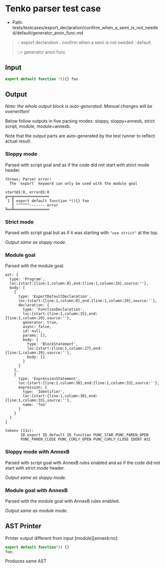 # Tenko parser test case

- Path: tests/testcases/export_declaration/confirm_when_a_semi_is_not_needed/default/generator_anon_func.md

> :: export declaration : confirm when a semi is not needed : default
>
> ::> generator anon func

## Input

`````js
export default function *(){} foo
`````

## Output

_Note: the whole output block is auto-generated. Manual changes will be overwritten!_

Below follow outputs in five parsing modes: sloppy, sloppy+annexb, strict script, module, module+annexb.

Note that the output parts are auto-generated by the test runner to reflect actual result.

### Sloppy mode

Parsed with script goal and as if the code did not start with strict mode header.

`````
throws: Parser error!
  The `export` keyword can only be used with the module goal

start@1:0, error@1:0
╔══╦════════════════
 1 ║ export default function *(){} foo
   ║ ^^^^^^------- error
╚══╩════════════════

`````

### Strict mode

Parsed with script goal but as if it was starting with `"use strict"` at the top.

_Output same as sloppy mode._

### Module goal

Parsed with the module goal.

`````
ast: {
  type: 'Program',
  loc:{start:{line:1,column:0},end:{line:1,column:33},source:''},
  body: [
    {
      type: 'ExportDefaultDeclaration',
      loc:{start:{line:1,column:0},end:{line:1,column:29},source:''},
      declaration: {
        type: 'FunctionDeclaration',
        loc:{start:{line:1,column:15},end:{line:1,column:29},source:''},
        generator: true,
        async: false,
        id: null,
        params: [],
        body: {
          type: 'BlockStatement',
          loc:{start:{line:1,column:27},end:{line:1,column:29},source:''},
          body: []
        }
      }
    },
    {
      type: 'ExpressionStatement',
      loc:{start:{line:1,column:30},end:{line:1,column:33},source:''},
      expression: {
        type: 'Identifier',
        loc:{start:{line:1,column:30},end:{line:1,column:33},source:''},
        name: 'foo'
      }
    }
  ]
}

tokens (11x):
       ID_export ID_default ID_function PUNC_STAR PUNC_PAREN_OPEN
       PUNC_PAREN_CLOSE PUNC_CURLY_OPEN PUNC_CURLY_CLOSE IDENT ASI
`````

### Sloppy mode with AnnexB

Parsed with script goal with AnnexB rules enabled and as if the code did not start with strict mode header.

_Output same as sloppy mode._

### Module goal with AnnexB

Parsed with the module goal with AnnexB rules enabled.

_Output same as module mode._

## AST Printer

Printer output different from input [module][annexb:no]:

````js
export default function*() {}
foo;
````

Produces same AST
